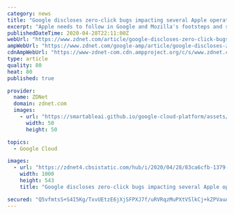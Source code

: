 ```yaml
---
category: news
title: "Google discloses zero-click bugs impacting several Apple operating systems"
excerpt: "Apple needs to follow in Google and Mozilla's footsteps and secure its multimedia processing libraries. Multimedia processing components are one of today's most dangerous attack surfaces in any operating system."
publishedDateTime: 2020-04-28T22:11:00Z
webUrl: "https://www.zdnet.com/article/google-discloses-zero-click-bugs-impacting-several-apple-operating-systems/"
ampWebUrl: "https://www.zdnet.com/google-amp/article/google-discloses-zero-click-bugs-impacting-several-apple-operating-systems/"
cdnAmpWebUrl: "https://www-zdnet-com.cdn.ampproject.org/c/s/www.zdnet.com/google-amp/article/google-discloses-zero-click-bugs-impacting-several-apple-operating-systems/"
type: article
quality: 80
heat: 80
published: true

provider:
  name: ZDNet
  domain: zdnet.com
  images:
    - url: "https://smartableai.github.io/google-cloud-platform/assets/images/organizations/zdnet.com-50x50.jpg"
      width: 50
      height: 50

topics:
  - Google Cloud

images:
  - url: "https://zdnet4.cbsistatic.com/hub/i/2020/04/28/83ca6cfb-1379-45cc-bce1-54af43cf7c61/image-glitched.png"
    width: 1000
    height: 543
    title: "Google discloses zero-click bugs impacting several Apple operating systems"

secured: "Q5vfmtsS+S4I5Kg/TxvUEtzE6jXjSFPXJ7f/uRVRqzMuPXtVSlkCj+kZPVauAM2wVXZokdx0FoDXlr4ITSOf2RjxK+HrM8tGBcqp2hx13b7BELIX/rYuFwohT/1HmkMeATEwL+IaPkw2G0OdsGTKNYlyGoURfA5v9Jx4HZGSO7w0aNZ9O13skAkU8HSL16hXw8ZDWF2381ak53PAbXKJr+graG9OgX7IuDgz2BaFhfSWNscXYBgdqXGdqIPzpwLBFibRXDEy4dnB0bJZxf+6heqhapoWcHnc6l6SWPMk8QczLWbqp/nay2kA6cxHLiQ+Kn9GwIxjbteKy9ZuhvqvQ30rX6mELOL8ocsxyXLre57p09UEogFHi5yhrVcIt1Kvo2cZN+Ziea66aa6CUreK8sDFm4jPEV4wrPbRTZ0RWfjBrCwT/VsIO2+jNnLTvIQFKXYDfyJr/yFn/awDDj9WuqoPFr6domvk3gXPtOEE2iU=;mEFfAchGCorghSt6GAUFZw=="
---
```


